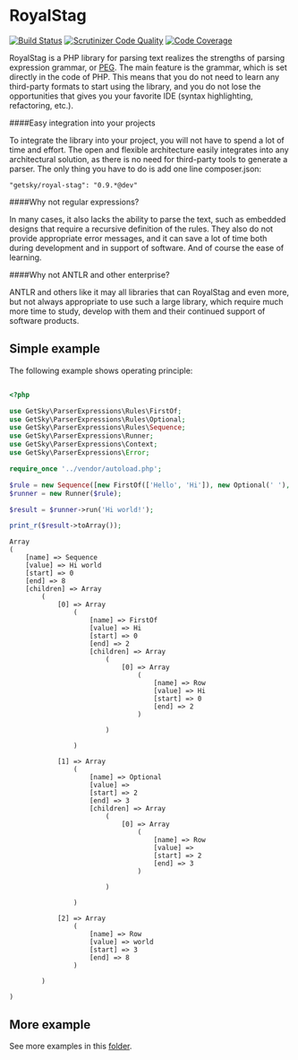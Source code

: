 RoyalStag
=========
[![Build Status](https://travis-ci.org/JimmDiGrizli/RoyalStag.svg)](https://travis-ci.org/JimmDiGrizli/RoyalStag)
[![Scrutinizer Code Quality](https://scrutinizer-ci.com/g/JimmDiGrizli/RoyalStag/badges/quality-score.png?b=develop)](https://scrutinizer-ci.com/g/JimmDiGrizli/RoyalStag/?branch=develop)
[![Code Coverage](https://scrutinizer-ci.com/g/JimmDiGrizli/RoyalStag/badges/coverage.png?b=develop)](https://scrutinizer-ci.com/g/JimmDiGrizli/RoyalStag/?branch=develop)

RoyalStag is a PHP library for parsing text realizes the strengths of parsing expression grammar, or [PEG](http://en.wikipedia.org/wiki/Parsing_expression_grammar "Parsing expression grammar"). The main feature is the grammar, which is set directly in the code of PHP. This means that you do not need to learn any third-party formats to start using the library, and you do not lose the opportunities that gives you your favorite IDE (syntax highlighting, refactoring, etc.).

####Easy integration into your projects

To integrate the library into your project, you will not have to spend a lot of time and effort. The open and flexible architecture easily integrates into any architectural solution, as there is no need for third-party tools to generate a parser. The only thing you have to do is add one line composer.json:

```
"getsky/royal-stag": "0.9.*@dev"
```


####Why not regular expressions?

In many cases, it also lacks the ability to parse the text, such as embedded designs that require a recursive definition of the rules. They also do not provide appropriate error messages, and it can save a lot of time both during development and in support of software. And of course the ease of learning.


####Why not ANTLR and other enterprise?

ANTLR and others like it may all libraries that can RoyalStag and even more, but not always appropriate to use such a large library, which require much more time to study, develop with them and their continued support of software products.

Simple example
--------------
The following example shows operating principle:

```php

<?php

use GetSky\ParserExpressions\Rules\FirstOf;
use GetSky\ParserExpressions\Rules\Optional;
use GetSky\ParserExpressions\Rules\Sequence;
use GetSky\ParserExpressions\Runner;
use GetSky\ParserExpressions\Context;
use GetSky\ParserExpressions\Error;

require_once '../vendor/autoload.php';

$rule = new Sequence([new FirstOf(['Hello', 'Hi']), new Optional(' '), 'world']);
$runner = new Runner($rule);

$result = $runner->run('Hi world!');

print_r($result->toArray());
```

```
Array
(
    [name] => Sequence
    [value] => Hi world
    [start] => 0
    [end] => 8
    [children] => Array
        (
            [0] => Array
                (
                    [name] => FirstOf
                    [value] => Hi
                    [start] => 0
                    [end] => 2
                    [children] => Array
                        (
                            [0] => Array
                                (
                                    [name] => Row
                                    [value] => Hi
                                    [start] => 0
                                    [end] => 2
                                )

                        )

                )

            [1] => Array
                (
                    [name] => Optional
                    [value] =>
                    [start] => 2
                    [end] => 3
                    [children] => Array
                        (
                            [0] => Array
                                (
                                    [name] => Row
                                    [value] =>
                                    [start] => 2
                                    [end] => 3
                                )

                        )

                )

            [2] => Array
                (
                    [name] => Row
                    [value] => world
                    [start] => 3
                    [end] => 8
                )

        )

)
```

More example
------------
See more examples in this [folder](https://github.com/JimmDiGrizli/RoyalStag/tree/develop/example).



